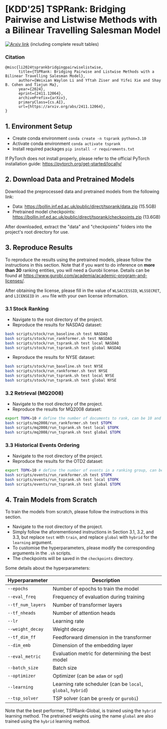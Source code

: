 # [KDD'25] TSPRank: Bridging Pairwise and Listwise Methods with a Bilinear Travelling Salesman Model

[![Arxiv link](https://img.shields.io/static/v1?label=arXiv&message=2405.10800&color=red&logo=arxiv)](https://github.com/waylonli/TSPRank-KDD2025) (including complete result tables)

### Citation

```
@misc{li2024tsprankbridgingpairwiselistwise,
      title={TSPRank: Bridging Pairwise and Listwise Methods with a Bilinear Travelling Salesman Model}, 
      author={Weixian Waylon Li and Yftah Ziser and Yifei Xie and Shay B. Cohen and Tiejun Ma},
      year={2024},
      eprint={2411.12064},
      archivePrefix={arXiv},
      primaryClass={cs.AI},
      url={https://arxiv.org/abs/2411.12064}, 
}
```

## 1. Environment Setup

- Create conda environment
```conda create -n tsprank python=3.10```
- Activate conda environment
```conda activate tsprank```
- Install required packages
```pip install -r requirements.txt```

If PyTorch does not install properly, please refer to the official PyTorch installation guide: https://pytorch.org/get-started/locally/

## 2. Download Data and Pretrained Models

Download the preprocessed data and pretrained models from the following link: 
- Data: https://bollin.inf.ed.ac.uk/public/direct/tsprank/data.zip (15.5GB)
- Pretrained model checkpoints: https://bollin.inf.ed.ac.uk/public/direct/tsprank/checkpoints.zip (13.6GB)

After downloaded, extract the "data" and "checkpoints" folders into the project's root directory for use.

## 3. Reproduce Results

To reproduce the results using the pretrained models, please follow the instructions in this section.
Note that if you want to do inference on __more than 30__ ranking entities, you will need a Gurobi license.
Details can be found at https://www.gurobi.com/academia/academic-program-and-licenses/.

After obtaining the license, please fill in the value of `WLSACCESSID`, `WLSSECRET`, and `LICENSEID` in `.env` file with your own license information.

### 3.1 Stock Ranking

- Navigate to the root directory of the project.
- Reproduce the results for NASDAQ dataset:

```bash
bash scripts/stock/run_baseline.sh test NASDAQ
bash scripts/stock/run_rankformer.sh test NASDAQ
bash scripts/stock/run_tsprank.sh test local NASDAQ
bash scripts/stock/run_tsprank.sh test global NASDAQ
```
- Reproduce the results for NYSE dataset:

```bash
bash scripts/stock/run_baseline.sh test NYSE
bash scripts/stock/run_rankformer.sh test NYSE
bash scripts/stock/run_tsprank.sh test local NYSE
bash scripts/stock/run_tsprank.sh test global NYSE
```
### 3.2 Retrieval (MQ2008)

- Navigate to the root directory of the project. 
- Reproduce the results for MQ2008 dataset:

```bash
export TOPK=10 # define the number of documents to rank, can be 10 and 30
bash scripts/mq2008/run_rankformer.sh test $TOPK
bash scripts/mq2008/run_tsprank.sh test local $TOPK
bash scripts/mq2008/run_tsprank.sh test global $TOPK
```
### 3.3 Historical Events Ordering

- Navigate to the root directory of the project.
- Reproduce the results for the OTD2 dataset:

```bash
export TOPK=10 # define the number of events in a ranking group, can be 10, 30, and 50
bash scripts/events/run_rankformer.sh test $TOPK
bash scripts/events/run_tsprank.sh test local $TOPK
bash scripts/events/run_tsprank.sh test global $TOPK
```

## 4. Train Models from Scratch

To train the models from scratch, please follow the instructions in this section.

- Navigate to the root directory of the project.
- Simply follow the aforementioned instructions in Section 3.1, 3.2, and 3.3, but replace `test` with `train`, and replace `global` with `hybrid` for the `learning` argument.
- To customise the hyperparameters, please modify the corresponding arguments in the `.sh` scripts.
- The checkpoints will be saved in the `checkpoints` directory.

Some details about the hyperparameters:

| Hyperparameter  | Description                                          |
|-----------------|------------------------------------------------------|
| `--epochs`      | Number of epochs to train the model                  |
| `--eval_freq`     | Frequency of evaluation during training              |
| `--tf_num_layers` | Number of transformer layers                         |
| `--tf_nheads`     | Number of attention heads                            |
| `--lr`            | Learning rate                                        |
| `--weight_decay`  | Weight decay                                         |
| `--tf_dim_ff`     | Feedforward dimension in the transformer             |
| `--dim_emb`       | Dimension of the embedding layer                     |
| `--eval_metric`   | Evaluation metric for determining the best model     |
| `--batch_size`    | Batch size                                           |
| `--optimizer`     | Optimizer (can be `adam` or `sgd`)                   |
| `--learning`      | Learning rate scheduler (can be `local`, `global`, `hybrid`) |
| `--tsp_solver`    | TSP solver (can be `greedy` or `gurobi`)             |

Note that the best performer, TSPRank-Global, is trained using the `hybrid` learning method.
The pretrained weights using the name `global` are also trained using the `hybrid` learning method.